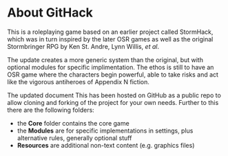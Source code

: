 # About GitHack

This is a roleplaying game based on an earlier project called StormHack, which was in turn inspired by the later OSR games as well as the original Stormbringer RPG by Ken St. Andre, Lynn Willis, *et al*.

The update creates a more generic system than the original, but with optional modules for specific implimentation. The ethos is still to have an OSR game where the characters begin powerful, able to take risks and act like the vigorous antiheroes of Appendix N fiction.

The updated document This has been hosted on GitHub as a public repo to allow cloning and forking of the project for your own needs. Further to this there are the following folders:

* the **Core** folder contains the core game
* the **Modules** are for specific implementations in settings, plus alternative rules, generally optional stuff
* **Resources** are additional non-text content (e.g. graphics files)